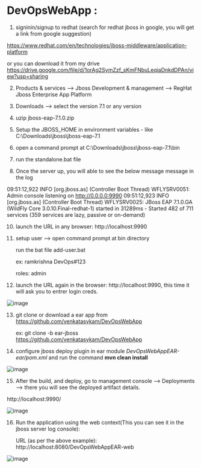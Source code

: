 # DevOpsWebApp : 

1. signinin/signup to redhat (search for redhat jboss in google, you will get a link from google suggestion)

https://www.redhat.com/en/technologies/jboss-middleware/application-platform

or you can download it from my drive https://drive.google.com/file/d/1orAg2SymZzf_sKmFNbuLeqiaDnkdDPAn/view?usp=sharing

2. Products & services --> Jboss Development & management --> RegHat Jboss Enterprise App Platform

4. Downloads --> select the version 7.1 or any version

5. uzip jboss-eap-7.1.0.zip

6. Setup the JBOSS_HOME in environment variables - like C:\Downloads\jboss\jboss-eap-7.1

7. open a command prompt at C:\Downloads\jboss\jboss-eap-7.1\bin

8. run the standalone.bat file

9. Once the server up, you will able to see the below message message in the log

09:51:12,922 INFO  [org.jboss.as] (Controller Boot Thread) WFLYSRV0051: Admin console listening on http://0.0.0.0:9990
09:51:12,923 INFO  [org.jboss.as] (Controller Boot Thread) WFLYSRV0025: JBoss EAP 7.1.0.GA (WildFly Core 3.0.10.Final-redhat-1) started in 31289ms - Started 482 of 711 services (359 services are lazy, passive or on-demand)

10. launch the URL in any browser: http://localhost:9990

11. setup user --> open command prompt at bin directory

	run the bat file add-user.bat
	
	ex: ramkrishna DevOps#123

	roles: admin

12. launch the URL again in the browser: http://localhost:9990, this time it will ask you to entrer login creds.


![image](https://user-images.githubusercontent.com/24622526/129149293-89269e68-ed4b-4135-a92f-a7dcde03a23d.png)



13. git clone or download a ear app from https://github.com/venkatasykam/DevOpsWebApp

	ex: git clone -b ear-jboss https://github.com/venkatasykam/DevOpsWebApp

14. configure jboss deploy plugin in ear module *DevOpsWebAppEAR-ear/pom.xml* and run the command **mvn clean install**

![image](https://user-images.githubusercontent.com/24622526/129149410-bc513433-756f-4630-b23f-ab82b4ce410b.png)


15. After the build, and deploy, go to management console --> Deployments --> there you will see the deployed artifact details.

http://localhost:9990/

![image](https://user-images.githubusercontent.com/24622526/129149610-72bf0fca-3985-4840-9298-e13e4543718e.png)


16. Run the application using the web context(This you can see it in the jboss server log console): 

	URL (as per the above example): http://localhost:8080/DevOpsWebAppEAR-web


![image](https://user-images.githubusercontent.com/24622526/129152060-d5bd052f-1109-49de-b876-b1ca424c2d93.png)


